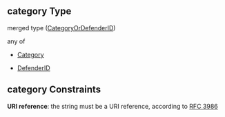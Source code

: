 ## category Type

merged type ([CategoryOrDefenderID](definitions-definitions-fortamonitor-properties-notifyconfig-properties-categoryordefenderid.md))

any of

*   [Category](definitions-definitions-category.md "check type definition")

*   [DefenderID](definitions-definitions-defenderid.md "check type definition")

## category Constraints

**URI reference**: the string must be a URI reference, according to [RFC 3986](https://tools.ietf.org/html/rfc3986 "check the specification")
